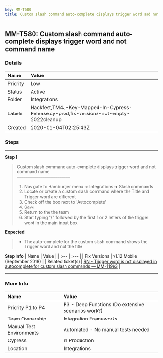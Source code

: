 ```yaml
---
key: MM-T580
title: Custom slash command auto-complete displays trigger word and not command name
---
```


## MM-T580: Custom slash command auto-complete displays trigger word and not command name

### Details

| Name     | Value                                                                                  |
| :------- | :------------------------------------------------------------------------------------- |
| Priority | Low                                                                                    |
| Status   | Active                                                                                 |
| Folder   | Integrations                                                                           |
| Labels   | Hackfest,TM4J-Key-Mapped-In-Cypress-Release,cy-prod,fix-versions-not-empty-2022cleanup |
| Created  | 2020-01-04T02:25:43Z                                                                   |

### Steps

<hr/>

**Step 1**

> <article>Custom slash command auto-complete displays trigger word and not command name<br>–––––––––––––––––––––––––<ol><li>Navigate to Hamburger menu ➜ Integrations ➜ Slash commands</li><li>Locate or create a custom slash command where the Title and Trigger word are different</li><li>Check off the box next to 'Autocomplete'</li><li>Save</li><li>Return to the the team</li><li>Start typing "/" followed by the first 1 or 2 letters of the trigger word in the main input box</li></ol></article>

**Expected**

> <article><ul><li>The auto-complete for the custom slash command shows the Trigger word and not the title</li></ul></article>

**Step Info**
| Name | Value |
| :--- | :--- |
| Fix Versions | v1.12 Mobile (September 2018) |
| Related ticket(s) | <a href="https://mattermost.atlassian.net/browse/MM-19163">RN - Trigger word is not displayed in autocomplete for custom slash commands — MM-11963</a> |

<hr/>

### More Info

| Name                     | Value                                              |
| :----------------------- | :------------------------------------------------- |
| Priority P1 to P4        | P3 - Deep Functions (Do extensive scenarios work?) |
| Team Ownership           | Integration Frameworks                             |
| Manual Test Environments | Automated - No manual tests needed                 |
| Cypress                  | in Production                                      |
| Location                 | Integrations                                       |
